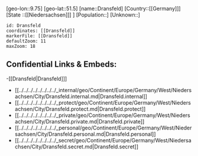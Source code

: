 ﻿---
location: [51.5,9.75]
mapzoom: [7,12] 
mapmarker: city 
type: City
tags:
- geo/City


SpocWebEntityId: 29871
isDeleted: false
confidential: public

---
[geo-lon::9.75]
[geo-lat::51.5]
[name::Dransfeld]
[Country::[[Germany]]]
[State ::[[Niedersachsen]]] ]
[Population::]
[Unknown::]


```leaflet
id: Dransfeld
coordinates: [[Dransfeld]]
markerFile: [[Dransfeld]]
defaultZoom: 11 
maxZoom: 18
```


## Confidential Links & Embeds: 
-[[Dransfeld|Dransfeld]]] 
- [[../../../../../../../../_internal/geo/Continent/Europe/Germany/West/Niedersachsen/City/Dransfeld.internal.md|Dransfeld.internal]] 
- [[../../../../../../../../_protect/geo/Continent/Europe/Germany/West/Niedersachsen/City/Dransfeld.protect.md|Dransfeld.protect]] 
- [[../../../../../../../../_private/geo/Continent/Europe/Germany/West/Niedersachsen/City/Dransfeld.private.md|Dransfeld.private]] 
- [[../../../../../../../../_personal/geo/Continent/Europe/Germany/West/Niedersachsen/City/Dransfeld.personal.md|Dransfeld.personal]] 
- [[../../../../../../../../_secret/geo/Continent/Europe/Germany/West/Niedersachsen/City/Dransfeld.secret.md|Dransfeld.secret]] 
